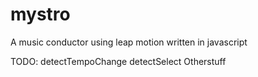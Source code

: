mystro
======

A music conductor using leap motion written in javascript

TODO:
detectTempoChange
detectSelect
Otherstuff

